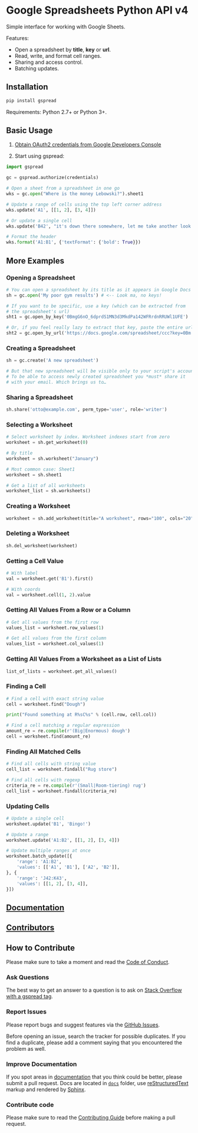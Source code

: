# Google Spreadsheets Python API v4

Simple interface for working with Google Sheets.

Features:

* Open a spreadsheet by **title**, **key** or **url**.
* Read, write, and format cell ranges.
* Sharing and access control.
* Batching updates.

## Installation

```sh
pip install gspread
```

Requirements: Python 2.7+ or Python 3+.


## Basic Usage

1. [Obtain OAuth2 credentials from Google Developers Console](http://gspread.readthedocs.org/en/latest/oauth2.html)

2. Start using gspread:

```python
import gspread

gc = gspread.authorize(credentials)

# Open a sheet from a spreadsheet in one go
wks = gc.open("Where is the money Lebowski?").sheet1

# Update a range of cells using the top left corner address
wks.update('A1', [[1, 2], [3, 4]])

# Or update a single cell
wks.update('B42', "it's down there somewhere, let me take another look.")

# Format the header
wks.format('A1:B1', {'textFormat': {'bold': True}})
```

## More Examples

### Opening a Spreadsheet

```python
# You can open a spreadsheet by its title as it appears in Google Docs
sh = gc.open('My poor gym results') # <-- Look ma, no keys!

# If you want to be specific, use a key (which can be extracted from
# the spreadsheet's url)
sht1 = gc.open_by_key('0BmgG6nO_6dprdS1MN3d3MkdPa142WFRrdnRRUWl1UFE')

# Or, if you feel really lazy to extract that key, paste the entire url
sht2 = gc.open_by_url('https://docs.google.com/spreadsheet/ccc?key=0Bm...FE&hl')
```

### Creating a Spreadsheet

```python
sh = gc.create('A new spreadsheet')

# But that new spreadsheet will be visible only to your script's account.
# To be able to access newly created spreadsheet you *must* share it
# with your email. Which brings us to…
```

### Sharing a Spreadsheet

```python
sh.share('otto@example.com', perm_type='user', role='writer')
```

### Selecting a Worksheet

```python
# Select worksheet by index. Worksheet indexes start from zero
worksheet = sh.get_worksheet(0)

# By title
worksheet = sh.worksheet("January")

# Most common case: Sheet1
worksheet = sh.sheet1

# Get a list of all worksheets
worksheet_list = sh.worksheets()
```

### Creating a Worksheet

```python
worksheet = sh.add_worksheet(title="A worksheet", rows="100", cols="20")
```

### Deleting a Worksheet

```python
sh.del_worksheet(worksheet)
```

### Getting a Cell Value

```python
# With label
val = worksheet.get('B1').first()

# With coords
val = worksheet.cell(1, 2).value
```

### Getting All Values From a Row or a Column

```python
# Get all values from the first row
values_list = worksheet.row_values(1)

# Get all values from the first column
values_list = worksheet.col_values(1)
```

### Getting All Values From a Worksheet as a List of Lists

```python
list_of_lists = worksheet.get_all_values()
```

### Finding a Cell

```python
# Find a cell with exact string value
cell = worksheet.find("Dough")

print("Found something at R%sC%s" % (cell.row, cell.col))

# Find a cell matching a regular expression
amount_re = re.compile(r'(Big|Enormous) dough')
cell = worksheet.find(amount_re)
```

### Finding All Matched Cells

```python
# Find all cells with string value
cell_list = worksheet.findall("Rug store")

# Find all cells with regexp
criteria_re = re.compile(r'(Small|Room-tiering) rug')
cell_list = worksheet.findall(criteria_re)
```

### Updating Cells

```python
# Update a single cell
worksheet.update('B1', 'Bingo!')

# Update a range
worksheet.update('A1:B2', [[1, 2], [3, 4]])

# Update multiple ranges at once
worksheet.batch_update([{
    'range': 'A1:B2',
    'values': [['A1', 'B1'], ['A2', 'B2']],
}, {
    'range': 'J42:K43',
    'values': [[1, 2], [3, 4]],
}])
```

## [Documentation](http://gspread.readthedocs.org/)

## [Contributors](https://github.com/burnash/gspread/graphs/contributors)

## How to Contribute

Please make sure to take a moment and read the [Code of Conduct](https://github.com/burnash/gspread/blob/master/.github/CODE_OF_CONDUCT.md).

### Ask Questions

The best way to get an answer to a question is to ask on [Stack Overflow with a gspread tag](http://stackoverflow.com/questions/tagged/gspread?sort=votes&pageSize=50).

### Report Issues

Please report bugs and suggest features via the [GitHub Issues](https://github.com/burnash/gspread/issues).

Before opening an issue, search the tracker for possible duplicates. If you find a duplicate, please add a comment saying that you encountered the problem as well.

### Improve Documentation

If you spot areas in [documentation](https://gspread.readthedocs.io/) that you think could be better, please submit a pull request. Docs are located in [`docs`](https://github.com/burnash/gspread/tree/master/docs) folder, use [reStructuredText](http://www.sphinx-doc.org/en/master/usage/restructuredtext/index.html#rst-index) markup and rendered by [Sphinx](http://www.sphinx-doc.org/).

### Contribute code

Please make sure to read the [Contributing Guide](https://github.com/burnash/gspread/blob/master/.github/CONTRIBUTING.md) before making a pull request.
